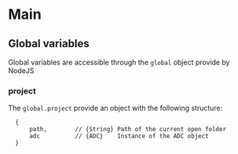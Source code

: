# Main

## Global variables

Global variables are accessible through the `global` object provide by NodeJS

### project

The `global.project` provide an object with the following structure:
 
      {
          path,        // {String} Path of the current open folder
          adc          // {ADC}    Instance of the ADC object
      }
          